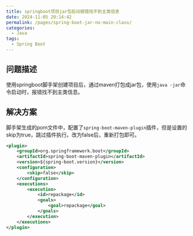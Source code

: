 ```yaml
---
title: springboot项目jar包启动报错找不到主类信息
date: 2024-11-05 20:14:42
permalink: /pages/spring-boot-jar-no-main-class/
categories:
  - Java
tags:
  - Spring Boot
---
```


## 问题描述

使用springboot脚手架创建项目后，通过maven打包成jar包，使用`java -jar`命令启动时，报错找不到主类信息。


## 解决方案

脚手架生成的pom文件中，配置了`spring-boot-maven-plugin`插件，但是设置的skip为true，跳过插件执行。改为false后，重新打包即可。

```xml
<plugin>
    <groupId>org.springframework.boot</groupId>
    <artifactId>spring-boot-maven-plugin</artifactId>
    <version>${spring-boot.version}</version>
    <configuration>
        <skip>false</skip>
    </configuration>
    <executions>
        <execution>
            <id>repackage</id>
            <goals>
                <goal>repackage</goal>
            </goals>
        </execution>
    </executions>
</plugin>
```